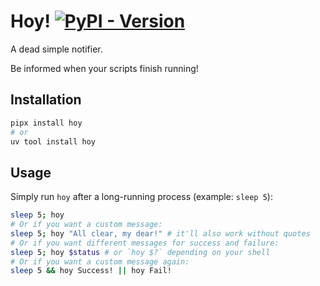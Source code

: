 Hoy!  [![PyPI - Version](https://img.shields.io/pypi/v/hoy?style=flat-square)](https://pypi.org/project/hoy/)
====

A dead simple notifier.

Be informed when your scripts finish running!


Installation
------------

```bash
pipx install hoy
# or
uv tool install hoy
```


Usage
-----

Simply run `hoy` after a long-running process (example: `sleep 5`):

```bash
sleep 5; hoy
# Or if you want a custom message:
sleep 5; hoy "All clear, my dear!" # it'll also work without quotes
# Or if you want different messages for success and failure:
sleep 5; hoy $status # or `hoy $?` depending on your shell
# Or if you want a custom message again:
sleep 5 && hoy Success! || hoy Fail!
```
